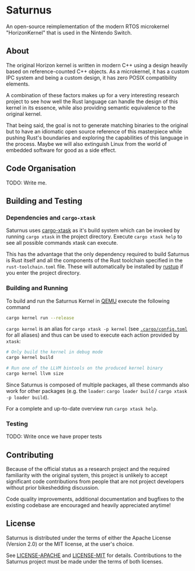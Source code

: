 # Saturnus

An open-source reimplementation of the modern RTOS microkernel "HorizonKernel" that is
used in the Nintendo Switch.

## About

The original Horizon kernel is written in modern C++ using a design heavily based on
reference-counted C++ objects. As a microkernel, it has a custom IPC system and being
a custom design, it has zero POSIX compatibility elements.

A combination of these factors makes up for a very interesting research project to see
how well the Rust language can handle the design of this kernel in its essence, while
also providing semantic equivalence to the original kernel.

That being said, the goal is not to generate matching binaries to the original but to
have an idiomatic open source reference of this masterpiece while pushing Rust's boundaries
and exploring the capabilities of this language in the process. Maybe we will also extinguish
Linux from the world of embedded software for good as a side effect.

## Code Organisation

TODO: Write me.

## Building and Testing

### Dependencies and `cargo-xtask`

Saturnus uses [cargo-xtask] as it's build system which can be invoked by running `cargo xtask`
in the project directory. Execute `cargo xtask help` to see all possible commands xtask can execute.

This has the advantage that the only dependency required to build Saturnus is Rust itself and all the
components of the Rust toolchain specified in the `rust-toolchain.toml` file. These will automatically
be installed by [rustup] if you enter the project directory.

### Building and Running

To build and run the Saturnus Kernel in [QEMU] execute the following command
```bash
cargo kernel run --release
```

`cargo kernel` is an alias for `cargo xtask -p kernel` (see [`.cargo/config.toml`](./.cargo/config.toml) for all aliases)
and thus can be used to execute each action provided by `xtask`:

```bash
# Only build the kernel in debug mode
cargo kernel build

# Run one of the LLVM bintools on the produced kernel binary
cargo kernel llvm size
```

Since Saturnus is composed of multiple packages, all these commands also work for other packages
(e.g. the `loader`: `cargo loader build` / `cargo xtask -p loader build`).

For a complete and up-to-date overview run `cargo xtask help`.

### Testing

TODO: Write once we have proper tests

## Contributing

Because of the official status as a research project and the required familiarity with the
original system, this project is unlikely to accept significant code contributions from people
that are not project developers without prior bikeshedding discussion.

Code quality improvements, additional documentation and bugfixes to the existing codebase
are encouraged and heavily appreciated anytime!

## License

Saturnus is distributed under the terms of either the Apache License (Version 2.0) or the
MIT license, at the user's choice.

See [LICENSE-APACHE](./LICENSE-APACHE) and [LICENSE-MIT](./LICENSE-MIT) for details.
Contributions to the Saturnus project must be made under the terms of both licenses.

[cargo-xtask]: https://github.com/matklad/cargo-xtask/
[QEMU]: https://www.qemu.org/
[rustup]: https://rustup.rs
